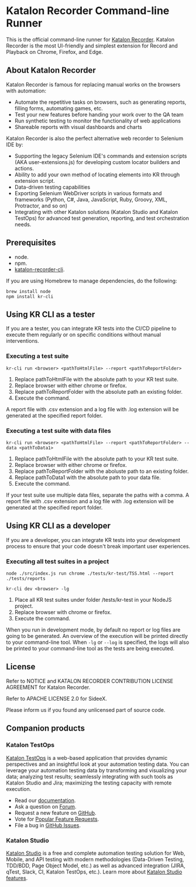 # Katalon Recorder Command-line Runner

This is the official command-line runner for [Katalon Recorder](https://www.katalon.com/katalon-recorder-ide/). Katalon Recorder is the most UI-friendly and simplest extension for Record and Playback on Chrome, Firefox, and Edge. 

## About Katalon Recorder
Katalon Recorder is famous for replacing manual works on the browsers with automation: 
- Automate the repetitive tasks on browsers, such as generating reports, filling forms, automating games, etc.
- Test your new features before handing your work over to the QA team
- Run synthetic testing to monitor the functionality of web applications
- Shareable reports with visual dashboards and charts

Katalon Recorder is also the perfect alternative web recorder to Selenium IDE by:
- Supporting the legacy Selenium IDE's commands and extension scripts (AKA user-extensions.js) for developing custom locator builders and actions. 
- Ability to add your own method of locating elements into KR through extension script.
- Data-driven testing capabilities
- Exporting Selenium WebDriver scripts in various formats and frameworks (Python, C#, Java, JavaScript, Ruby, Groovy, XML, Protractor, and so on)
- Integrating with other Katalon solutions (Katalon Studio and Katalon TestOps) for advanced test generation, reporting, and test orchestration needs.


## Prerequisites
- node.
- npm.
- [katalon-recorder-cli](https://www.npmjs.com/package/katalon-recorder-cli).
    

If you are using Homebrew to manage dependencies, do the following:

```
brew install node
npm install kr-cli
```

## Using KR CLI as a tester

If you are a tester, you can integrate KR tests into the CI/CD pipeline to execute them regularly or on specific conditions without manual interventions.

### Executing a test suite

`kr-cli run <browser> <pathToHtmlFile> --report <pathToReportFolder>`

1.  Replace pathToHtmlFile with the absolute path to your KR test suite.    
2.  Replace browser with either chrome or firefox.    
3.  Replace pathToReportFolder with the absolute path an existing folder.    
4.  Execute the command.
    

A report file with .csv extension and a log file with .log extension will be generated at the specified report folder.

### Executing a test suite with data files

`kr-cli run <browser> <pathToHtmlFile> --report <pathToReportFolder> --data <pathToData1>`

1.  Replace pathToHtmlFile with the absolute path to your KR test suite.    
2.  Replace browser with either chrome or firefox.    
3.  Replace pathToReportFolder with the aboluste path to an existing folder.    
4.  Replace pathToData1 with the absolute path to your data file.    
5.  Execute the command.
    
If your test suite use multiple data files, separate the paths with a comma. A report file with .csv extension and a log file with .log extension will be generated at the specified report folder.

## Using KR CLI as a developer

If you are a developer, you can integrate KR tests into your development process to ensure that your code doesn't break important user experiences.

### Executing all test suites in a project

`node ./src/index.js run chrome ./tests/kr-test/TSS.html --report ./tests/reports`

`kr-cli dev <browser> -lg`

1.  Place all KR test suites under folder /tests/kr-test in your NodeJS project.    
2.  Replace browser with chrome or firefox.     
3.  Execute the command.
    
When you run in development mode, by default no report or log files are going to be generated. An overview of the execution will be printed directly to your command-line tool. When `-lg` or `--log` is specified, the logs will also be printed to your command-line tool as the tests are being executed.

## License

Refer to NOTICE and KATALON RECORDER CONTRIBUTION LICENSE AGREEMENT for Katalon Recorder.

Refer to APACHE LICENSE 2.0 for SideeX.

Please inform us if you found any unlicensed part of source code.

## Companion products

### Katalon TestOps

[Katalon TestOps](https://analytics.katalon.com) is a web-based application that provides dynamic perspectives and an insightful look at your automation testing data. You can leverage your automation testing data by transforming and visualizing your data; analyzing test results; seamlessly integrating with such tools as Katalon Studio and Jira; maximizing the testing capacity with remote execution.

* Read our [documentation](https://docs.katalon.com/katalon-analytics/docs/overview.html).
* Ask a question on [Forum](https://forum.katalon.com/categories/katalon-analytics).
* Request a new feature on [GitHub](CONTRIBUTING.md).
* Vote for [Popular Feature Requests](https://github.com/katalon-analytics/katalon-analytics/issues?q=is%3Aopen+is%3Aissue+label%3Afeature-request+sort%3Areactions-%2B1-desc).
* File a bug in [GitHub Issues](https://github.com/katalon-analytics/katalon-analytics/issues).

### Katalon Studio
[Katalon Studio](https://www.katalon.com) is a free and complete automation testing solution for Web, Mobile, and API testing with modern methodologies (Data-Driven Testing, TDD/BDD, Page Object Model, etc.) as well as advanced integration (JIRA, qTest, Slack, CI, Katalon TestOps, etc.). Learn more about [Katalon Studio features](https://www.katalon.com/features/).
